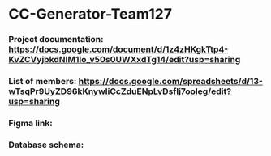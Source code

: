 # CC-Generator-Team127
### Project documentation: https://docs.google.com/document/d/1z4zHKgkTtp4-KvZCVyjbkdNIM1Io_v50s0UWXxdTg14/edit?usp=sharing

### List of members: https://docs.google.com/spreadsheets/d/13-wTsqPr9UyZD96kKnywliCcZduENpLvDsflj7ooleg/edit?usp=sharing

### Figma link:

### Database schema:
